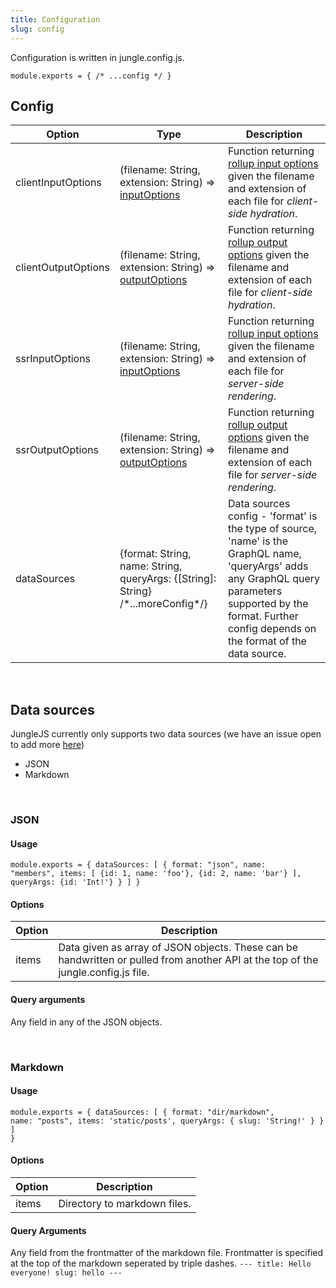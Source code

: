```yaml
---
title: Configuration
slug: config
---
```


Configuration is written in jungle.config.js.

<code>module.exports = {
  /* ...config */
}</code>

## Config

Option | Type  | Description
--- | --- | ---
clientInputOptions | (filename: String, extension: String) => [inputOptions](https://rollupjs.org/guide/en/#inputoptions-object) | Function returning [rollup input options](https://rollupjs.org/guide/en/#inputoptions-object) given the filename and extension of each file for *client-side hydration*.
clientOutputOptions | (filename: String, extension: String) => [outputOptions](https://rollupjs.org/guide/en/#outputoptions-object) | Function returning [rollup output options](https://rollupjs.org/guide/en/#outputoptions-object) given the filename and extension of each file for *client-side hydration*.
ssrInputOptions | (filename: String, extension: String) => [inputOptions](https://rollupjs.org/guide/en/#inputoptions-object) | Function returning [rollup input options](https://rollupjs.org/guide/en/#inputoptions-object) given the filename and extension of each file for *server-side rendering*.
ssrOutputOptions | (filename: String, extension: String) => [outputOptions](https://rollupjs.org/guide/en/#outputoptions-object) | Function returning [rollup output options](https://rollupjs.org/guide/en/#outputoptions-object) given the filename and extension of each file for *server-side rendering*.
dataSources | {format: String, name: String, queryArgs: {[String]: String} /\*...moreConfig\*/} | Data sources config - 'format' is the type of source, 'name' is the GraphQL name, 'queryArgs' adds any GraphQL query parameters supported by the format. Further config depends on the format of the data source.

<br/>

## Data sources
JungleJS currently only supports two data sources (we have an issue open to add more [here](https://github.com/junglejs/junglejs/issues/4))
- JSON
- Markdown

<br/>

### JSON
#### Usage
<code>module.exports = {
  dataSources: [
    {
      format: "json",
      name: "members",
      items: [
        {id: 1, name: 'foo'},
        {id: 2, name: 'bar'}
      ],
      queryArgs: {id: 'Int!'}
    }
  ]
}</code>

#### Options
Option | Description
--- | ---
items | Data given as array of JSON objects. These can be handwritten or pulled from another API at the top of the jungle.config.js file.

#### Query arguments
Any field in any of the JSON objects.

<br/>

### Markdown
#### Usage
<code>module.exports = {
  dataSources: [
    {
      format: "dir/markdown",
      name: "posts",
      items: 'static/posts',
      queryArgs: { slug: 'String!' }
    }
  ]
}</code>

#### Options
Option | Description
--- | ---
items | Directory to markdown files.

#### Query Arguments
Any field from the frontmatter of the markdown file. Frontmatter is specified at the top of the markdown seperated by triple dashes.
<code>---
title: Hello everyone!
slug: hello
---</code>

